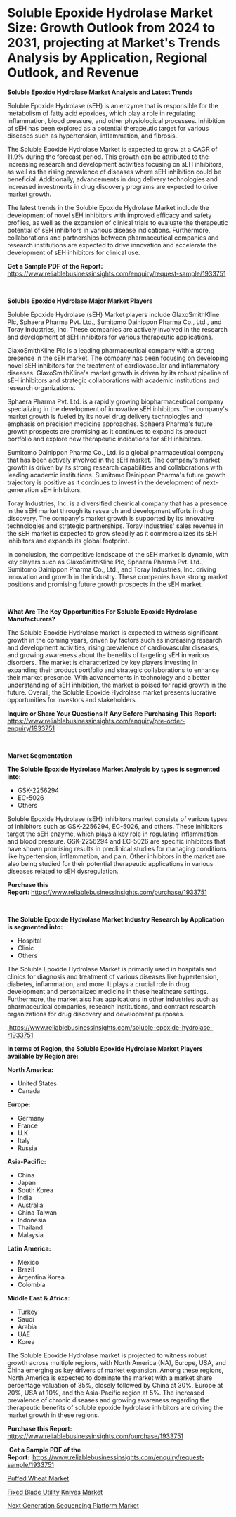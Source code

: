 <p><h1>Soluble Epoxide Hydrolase Market Size: Growth Outlook from 2024 to 2031, projecting at Market's Trends Analysis by Application, Regional Outlook, and Revenue</h1></p><p><strong>Soluble Epoxide Hydrolase Market Analysis and Latest Trends</strong></p>
<p><p>Soluble Epoxide Hydrolase (sEH) is an enzyme that is responsible for the metabolism of fatty acid epoxides, which play a role in regulating inflammation, blood pressure, and other physiological processes. Inhibition of sEH has been explored as a potential therapeutic target for various diseases such as hypertension, inflammation, and fibrosis.</p><p>The Soluble Epoxide Hydrolase Market is expected to grow at a CAGR of 11.9% during the forecast period. This growth can be attributed to the increasing research and development activities focusing on sEH inhibitors, as well as the rising prevalence of diseases where sEH inhibition could be beneficial. Additionally, advancements in drug delivery technologies and increased investments in drug discovery programs are expected to drive market growth.</p><p>The latest trends in the Soluble Epoxide Hydrolase Market include the development of novel sEH inhibitors with improved efficacy and safety profiles, as well as the expansion of clinical trials to evaluate the therapeutic potential of sEH inhibitors in various disease indications. Furthermore, collaborations and partnerships between pharmaceutical companies and research institutions are expected to drive innovation and accelerate the development of sEH inhibitors for clinical use.</p></p>
<p><strong>Get a Sample PDF of the Report:&nbsp;</strong> <a href="https://www.reliablebusinessinsights.com/enquiry/request-sample/1933751">https://www.reliablebusinessinsights.com/enquiry/request-sample/1933751</a></p>
<p>&nbsp;</p>
<p><strong>Soluble Epoxide Hydrolase Major Market Players</strong></p>
<p><p>Soluble Epoxide Hydrolase (sEH) Market players include GlaxoSmithKline Plc, Sphaera Pharma Pvt. Ltd., Sumitomo Dainippon Pharma Co., Ltd., and Toray Industries, Inc. These companies are actively involved in the research and development of sEH inhibitors for various therapeutic applications.</p><p>GlaxoSmithKline Plc is a leading pharmaceutical company with a strong presence in the sEH market. The company has been focusing on developing novel sEH inhibitors for the treatment of cardiovascular and inflammatory diseases. GlaxoSmithKline's market growth is driven by its robust pipeline of sEH inhibitors and strategic collaborations with academic institutions and research organizations.</p><p>Sphaera Pharma Pvt. Ltd. is a rapidly growing biopharmaceutical company specializing in the development of innovative sEH inhibitors. The company's market growth is fueled by its novel drug delivery technologies and emphasis on precision medicine approaches. Sphaera Pharma's future growth prospects are promising as it continues to expand its product portfolio and explore new therapeutic indications for sEH inhibitors.</p><p>Sumitomo Dainippon Pharma Co., Ltd. is a global pharmaceutical company that has been actively involved in the sEH market. The company's market growth is driven by its strong research capabilities and collaborations with leading academic institutions. Sumitomo Dainippon Pharma's future growth trajectory is positive as it continues to invest in the development of next-generation sEH inhibitors.</p><p>Toray Industries, Inc. is a diversified chemical company that has a presence in the sEH market through its research and development efforts in drug discovery. The company's market growth is supported by its innovative technologies and strategic partnerships. Toray Industries' sales revenue in the sEH market is expected to grow steadily as it commercializes its sEH inhibitors and expands its global footprint.</p><p>In conclusion, the competitive landscape of the sEH market is dynamic, with key players such as GlaxoSmithKline Plc, Sphaera Pharma Pvt. Ltd., Sumitomo Dainippon Pharma Co., Ltd., and Toray Industries, Inc. driving innovation and growth in the industry. These companies have strong market positions and promising future growth prospects in the sEH market.</p></p>
<p>&nbsp;</p>
<p><strong>What Are The Key Opportunities For Soluble Epoxide Hydrolase Manufacturers?</strong></p>
<p><p>The Soluble Epoxide Hydrolase market is expected to witness significant growth in the coming years, driven by factors such as increasing research and development activities, rising prevalence of cardiovascular diseases, and growing awareness about the benefits of targeting sEH in various disorders. The market is characterized by key players investing in expanding their product portfolio and strategic collaborations to enhance their market presence. With advancements in technology and a better understanding of sEH inhibition, the market is poised for rapid growth in the future. Overall, the Soluble Epoxide Hydrolase market presents lucrative opportunities for investors and stakeholders.</p></p>
<p><strong>Inquire or Share Your Questions If Any Before Purchasing This Report:</strong> <a href="https://www.reliablebusinessinsights.com/enquiry/pre-order-enquiry/1933751">https://www.reliablebusinessinsights.com/enquiry/pre-order-enquiry/1933751</a></p>
<p>&nbsp;</p>
<p><strong>Market Segmentation</strong></p>
<p><strong>The Soluble Epoxide Hydrolase Market Analysis by types is segmented into:</strong></p>
<p><ul><li>GSK-2256294</li><li>EC-5026</li><li>Others</li></ul></p>
<p><p>Soluble Epoxide Hydrolase (sEH) inhibitors market consists of various types of inhibitors such as GSK-2256294, EC-5026, and others. These inhibitors target the sEH enzyme, which plays a key role in regulating inflammation and blood pressure. GSK-2256294 and EC-5026 are specific inhibitors that have shown promising results in preclinical studies for managing conditions like hypertension, inflammation, and pain. Other inhibitors in the market are also being studied for their potential therapeutic applications in various diseases related to sEH dysregulation.</p></p>
<p><strong>Purchase this Report:&nbsp;</strong><a href="https://www.reliablebusinessinsights.com/purchase/1933751">https://www.reliablebusinessinsights.com/purchase/1933751</a></p>
<p>&nbsp;</p>
<p><strong>The Soluble Epoxide Hydrolase Market Industry Research by Application is segmented into:</strong></p>
<p><ul><li>Hospital</li><li>Clinic</li><li>Others</li></ul></p>
<p><p>The Soluble Epoxide Hydrolase Market is primarily used in hospitals and clinics for diagnosis and treatment of various diseases like hypertension, diabetes, inflammation, and more. It plays a crucial role in drug development and personalized medicine in these healthcare settings. Furthermore, the market also has applications in other industries such as pharmaceutical companies, research institutions, and contract research organizations for drug discovery and development purposes.</p></p>
<p><a href="https://www.reliablebusinessinsights.com/soluble-epoxide-hydrolase-r1933751">&nbsp;https://www.reliablebusinessinsights.com/soluble-epoxide-hydrolase-r1933751</a></p>
<p><strong>In terms of Region, the Soluble Epoxide Hydrolase Market Players available by Region are:</strong></p>
<p>
    <p> <strong> North America: </strong>
        <ul>
            <li>United States</li>
            <li>Canada</li>
        </ul>
        </p> 
    <p> <strong> Europe: </strong>
        <ul>
            <li>Germany</li>
            <li>France</li>
            <li>U.K.</li>
            <li>Italy</li>
            <li>Russia</li>
        </ul>
        </p> 
    <p> <strong> Asia-Pacific: </strong>
        <ul>
            <li>China</li>
            <li>Japan</li>
            <li>South Korea</li>
            <li>India</li>
            <li>Australia</li>
            <li>China Taiwan</li>
            <li>Indonesia</li>
            <li>Thailand</li>
            <li>Malaysia</li>
        </ul>
        </p> 
    <p> <strong> Latin America: </strong>
        <ul>
            <li>Mexico</li>
            <li>Brazil</li>
            <li>Argentina Korea</li>
            <li>Colombia</li>
        </ul>
        </p> 
    <p> <strong> Middle East & Africa: </strong>
        <ul>
            <li>Turkey</li>
            <li>Saudi</li>
            <li>Arabia</li>
            <li>UAE</li>
            <li>Korea</li>
        </ul>
    </p>
    </p>
<p><p>The Soluble Epoxide Hydrolase market is projected to witness robust growth across multiple regions, with North America (NA), Europe, USA, and China emerging as key drivers of market expansion. Among these regions, North America is expected to dominate the market with a market share percentage valuation of 35%, closely followed by China at 30%, Europe at 20%, USA at 10%, and the Asia-Pacific region at 5%. The increased prevalence of chronic diseases and growing awareness regarding the therapeutic benefits of soluble epoxide hydrolase inhibitors are driving the market growth in these regions.</p></p>
<p><strong>Purchase this Report: </strong><a href="https://www.reliablebusinessinsights.com/purchase/1933751">https://www.reliablebusinessinsights.com/purchase/1933751</a></p>
<p>&nbsp;<strong>Get a Sample PDF of the Report:&nbsp;&nbsp;</strong><a href="https://www.reliablebusinessinsights.com/enquiry/request-sample/1933751">https://www.reliablebusinessinsights.com/enquiry/request-sample/1933751</a></p>
<p><strong></strong></p>
<p><p><a href="https://github.com/amirvaghari/Market-Research-Report-List-1/blob/main/puffed-wheat-market.md">Puffed Wheat Market</a></p><p><a href="https://github.com/JennyferFeil2023/Market-Research-Report-List-1/blob/main/fixed-blade-utility-knives-market.md">Fixed Blade Utility Knives Market</a></p><p><a href="https://view.publitas.com/reportprime-1/next-generation-sequencing-platform-market-emerging-trends-and-future-prospects-for-period-from-2024-to-2031/">Next Generation Sequencing Platform Market</a></p></p>